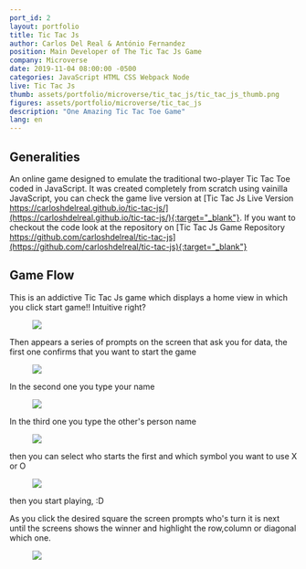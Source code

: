 ```yaml
---
port_id: 2
layout: portfolio
title: Tic Tac Js
author: Carlos Del Real & António Fernandez
position: Main Developer of The Tic Tac Js Game
company: Microverse
date: 2019-11-04 08:00:00 -0500
categories: JavaScript HTML CSS Webpack Node
live: Tic Tac Js
thumb: assets/portfolio/microverse/tic_tac_js/tic_tac_js_thumb.png
figures: assets/portfolio/microverse/tic_tac_js
description: "One Amazing Tic Tac Toe Game"
lang: en
---
```


## Generalities

An online game designed to emulate the traditional two-player Tic Tac Toe coded in JavaScript. It was created completely from scratch using vainilla JavaScript, you can check the game live version at [Tic Tac Js Live Version https://carloshdelreal.github.io/tic-tac-js/](https://carloshdelreal.github.io/tic-tac-js/){:target="_blank"}. If you want to checkout the code look at the repository on [Tic Tac Js Game Repository https://github.com/carloshdelreal/tic-tac-js](https://github.com/carloshdelreal/tic-tac-js){:target="_blank"}

## Game Flow

This is an addictive Tic Tac Js game which displays a home view in which you click start game!! Intuitive right?

<figure class="figure">
    <img src="{{ url }}/{{ page.figures }}/tic_tac_js_home.png">
</figure>

Then appears a series of prompts on the screen that ask you for data, the first one confirms that you want to start the game

<figure class="figure">
    <img src="{{ url }}/{{ page.figures }}/lets_play.png">
</figure>

In the second one you type your name

<figure class="figure">
    <img src="{{ url }}/{{ page.figures }}/enter_name.png">
</figure>

In the third one you type the other's person name

<figure class="figure">
    <img src="{{ url }}/{{ page.figures }}/enter_other.png">
</figure>

then you can select who starts the first and which symbol you want to use X or O

<figure class="figure">
    <img src="{{ url }}/{{ page.figures }}/pick_symbol.png">
</figure>

then you start playing, :D

As you click the desired square the screen prompts who's turn it is next until the screens shows the winner
and highlight the row,column or diagonal which one.

<figure class="figure">
    <img src="{{ url }}/{{ page.figures }}/you_win.png">
</figure>
